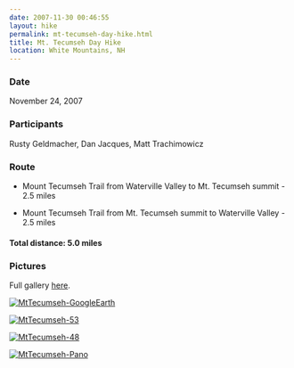 ```yaml
---
date: 2007-11-30 00:46:55
layout: hike
permalink: mt-tecumseh-day-hike.html
title: Mt. Tecumseh Day Hike
location: White Mountains, NH
---
```


### Date


November 24, 2007



### Participants


Rusty Geldmacher, Dan Jacques, Matt Trachimowicz



### Route






  * Mount Tecumseh Trail from Waterville Valley to Mt. Tecumseh summit - 2.5 miles


  * Mount Tecumseh Trail from Mt. Tecumseh summit to Waterville Valley - 2.5 miles




#### Total distance: 5.0 miles





### Pictures





Full gallery [here](http://www.flickr.com/photos/geldmacher/sets/72157603336138183/).





[![MtTecumseh-GoogleEarth](http://farm3.static.flickr.com/2080/2074595035_4fb70db80d.jpg)](http://www.flickr.com/photos/geldmacher/2074595035/)





[![MtTecumseh-53](http://farm3.static.flickr.com/2058/2075276576_b53643f311.jpg)](http://www.flickr.com/photos/geldmacher/2075276576/)





[![MtTecumseh-48](http://farm3.static.flickr.com/2411/2075274042_c100fcc56a.jpg)](http://www.flickr.com/photos/geldmacher/2075274042/)





[![MtTecumseh-Pano](http://farm3.static.flickr.com/2061/2075292660_94101ed178.jpg)](http://www.flickr.com/photos/geldmacher/2075292660/)




